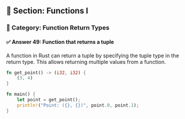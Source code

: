 ## 📘 Section: Functions I  
### 🔹 Category: Function Return Types  
#### ✅ Answer 49: Function that returns a tuple

A function in Rust can return a tuple by specifying the tuple type in the return type. This allows returning multiple values from a function.

```rust
fn get_point() -> (i32, i32) {
    (3, 4)
}

fn main() {
    let point = get_point();
    println!("Point: ({}, {})", point.0, point.1);
}
```
